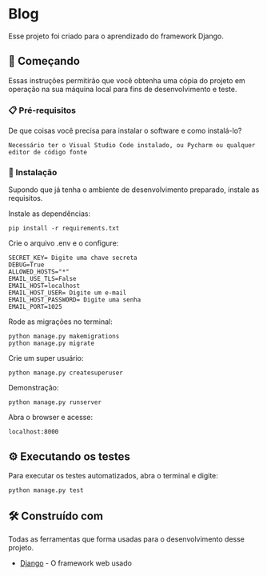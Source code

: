 # Blog

Esse projeto foi criado para o aprendizado do framework Django.

## 🚀 Começando

Essas instruções permitirão que você obtenha uma cópia do projeto em operação na sua máquina local para fins de desenvolvimento e teste.


### 📋 Pré-requisitos

De que coisas você precisa para instalar o software e como instalá-lo?

```
Necessário ter o Visual Studio Code instalado, ou Pycharm ou qualquer editor de código fonte
```

### 🔧 Instalação

Supondo que já tenha o ambiente de desenvolvimento preparado, instale as requisitos.

Instale as dependências:

```
pip install -r requirements.txt
```

Crie o arquivo .env e o configure:

```
SECRET_KEY= Digite uma chave secreta
DEBUG=True
ALLOWED_HOSTS="*"
EMAIL_USE_TLS=False
EMAIL_HOST=localhost
EMAIL_HOST_USER= Digite um e-mail
EMAIL_HOST_PASSWORD= Digite uma senha
EMAIL_PORT=1025
```

Rode as migrações no terminal:

```
python manage.py makemigrations
python manage.py migrate
```

Crie um super usuário:

```
python manage.py createsuperuser
```

Demonstração:

```
python manage.py runserver
```

Abra o browser e acesse:

```
localhost:8000
```

## ⚙️ Executando os testes

Para executar os testes automatizados, abra o terminal e digite:

```
python manage.py test
```

## 🛠️ Construído com

Todas as ferramentas que forma usadas para o desenvolvimento desse projeto.

* [Django](https://www.djangoproject.com/) - O framework web usado